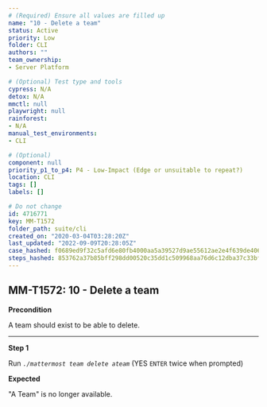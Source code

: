 ```yaml
---
# (Required) Ensure all values are filled up
name: "10 - Delete a team"
status: Active
priority: Low
folder: CLI
authors: ""
team_ownership: 
- Server Platform

# (Optional) Test type and tools
cypress: N/A
detox: N/A
mmctl: null
playwright: null
rainforest: 
- N/A
manual_test_environments: 
- CLI

# (Optional)
component: null
priority_p1_to_p4: P4 - Low-Impact (Edge or unsuitable to repeat?)
location: CLI
tags: []
labels: []

# Do not change
id: 4716771
key: MM-T1572
folder_path: suite/cli
created_on: "2020-03-04T03:28:20Z"
last_updated: "2022-09-09T20:28:05Z"
case_hashed: f0689ed9f32c5afd6e80fb4000aa5a39527d9ae55612ae2e4f639de406b5db844ce31a7f30056225565701026d3a7704
steps_hashed: 853762a37b85bff298dd00520c35dd1c509968aa76d6c12dba37c33bf5c524bbe64ef72298409e713d13d73e0a58dac6
---
```


## MM-T1572: 10 - Delete a team

**Precondition**

A team should exist to be able to delete.

---

**Step 1**

Run _`./mattermost team delete ateam`_ (YES `ENTER` twice when prompted)

**Expected**

"A Team" is no longer available.
